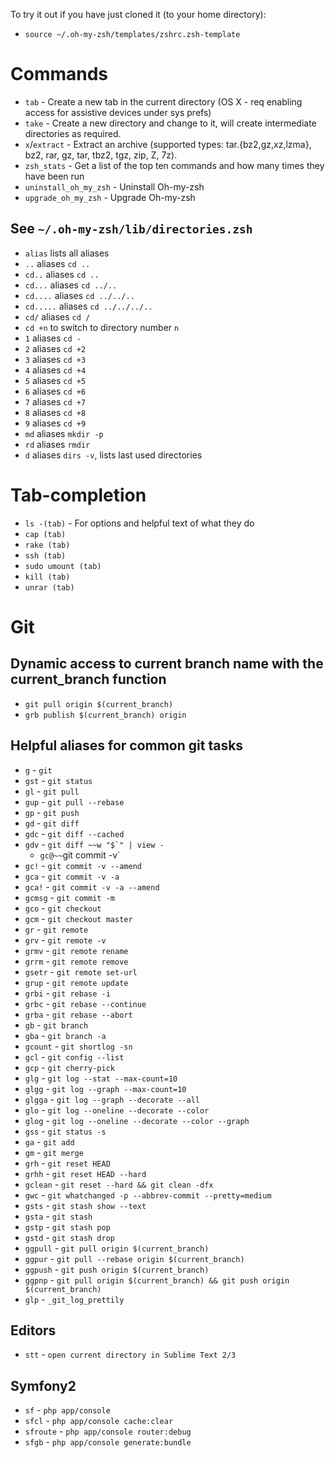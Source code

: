 To try it out if you have just cloned it (to your home directory):

- `source ~/.oh-my-zsh/templates/zshrc.zsh-template`

Commands
========

- `tab` - Create a new tab in the current directory (OS X - req enabling access for assistive devices under sys prefs)
- `take` - Create a new directory and change to it, will create intermediate directories as required.
- `x`/`extract` - Extract an archive (supported types: tar.{bz2,gz,xz,lzma}, bz2, rar, gz, tar, tbz2, tgz, zip, Z, 7z).
- `zsh_stats` - Get a list of the top ten commands and how many times they have been run
- `uninstall_oh_my_zsh` - Uninstall Oh-my-zsh
- `upgrade_oh_my_zsh` - Upgrade Oh-my-zsh

See `~/.oh-my-zsh/lib/directories.zsh`
--------------------------------------

- `alias` lists all aliases
- `..` aliases `cd ..`
- `cd..` aliases `cd ..`
- `cd...` aliases `cd ../..`
- `cd....` aliases `cd ../../..`
- `cd.....` aliases `cd ../../../..`
- `cd/` aliases `cd /`
- `cd +n` to switch to directory number `n`
- `1` aliases `cd -`
- `2` aliases `cd +2`
- `3` aliases `cd +3`
- `4` aliases `cd +4`
- `5` aliases `cd +5`
- `6` aliases `cd +6`
- `7` aliases `cd +7`
- `8` aliases `cd +8`
- `9` aliases `cd +9`
- `md` aliases `mkdir -p`
- `rd` aliases `rmdir`
- `d` aliases `dirs -v`, lists last used directories

Tab-completion
==============

- `ls -(tab)` - For options and helpful text of what they do
- `cap (tab)`
- `rake (tab)`
- `ssh (tab)`
- `sudo umount (tab)`
- `kill (tab)`
- `unrar (tab)`

Git
===

Dynamic access to current branch name with the current_branch function
----------------------------------------------------------------------

- `git pull origin $(current_branch)`
- `grb publish $(current_branch) origin`

Helpful aliases for common git tasks
------------------------------------

- `g` - `git`
- `gst` - `git status`
- `gl` - `git pull`
- `gup` - `git pull --rebase`
- `gp` - `git push`
- `gd` - `git diff`
- `gdc` - `git diff --cached`
- `gdv` - <code>git diff ~~w "$`" | view -</code>
	- `gc@~~`git commit -v\`
- `gc!` - `git commit -v --amend`
- `gca` - `git commit -v -a`
- `gca!` - `git commit -v -a --amend`
- `gcmsg` - `git commit -m`
- `gco` - `git checkout`
- `gcm` - `git checkout master`
- `gr` - `git remote`
- `grv` - `git remote -v`
- `grmv` - `git remote rename`
- `grrm` - `git remote remove`
- `gsetr` - `git remote set-url`
- `grup` - `git remote update`
- `grbi` - `git rebase -i`
- `grbc` - `git rebase --continue`
- `grba` - `git rebase --abort`
- `gb` - `git branch`
- `gba` - `git branch -a`
- `gcount` - `git shortlog -sn`
- `gcl` - `git config --list`
- `gcp` - `git cherry-pick`
- `glg` - `git log --stat --max-count=10`
- `glgg` - `git log --graph --max-count=10`
- `glgga` - `git log --graph --decorate --all`
- `glo` - `git log --oneline --decorate --color`
- `glog` - `git log --oneline --decorate --color --graph`
- `gss` - `git status -s`
- `ga` - `git add`
- `gm` - `git merge`
- `grh` - `git reset HEAD`
- `grhh` - `git reset HEAD --hard`
- `gclean` - `git reset --hard && git clean -dfx`
- `gwc` - `git whatchanged -p --abbrev-commit --pretty=medium`
- `gsts` - `git stash show --text`
- `gsta` - `git stash`
- `gstp` - `git stash pop`
- `gstd` - `git stash drop`
- `ggpull` - `git pull origin $(current_branch)`
- `ggpur` - `git pull --rebase origin $(current_branch)`
- `ggpush` - `git push origin $(current_branch)`
- `ggpnp` - `git pull origin $(current_branch) && git push origin $(current_branch)`
- `glp` - `_git_log_prettily`

Editors
-------

- `stt` - `open current directory in Sublime Text 2/3`

Symfony2
--------

- `sf` - `php app/console`
- `sfcl` - `php app/console cache:clear`
- `sfroute` - `php app/console router:debug`
- `sfgb` - `php app/console generate:bundle`
